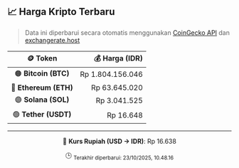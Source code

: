 

<!-- HARGA_KRIPTO -->
## 📈 Harga Kripto Terbaru

> Data ini diperbarui secara otomatis menggunakan [CoinGecko API](https://www.coingecko.com/) dan [exchangerate.host](https://exchangerate.host/)

<div align="center">

| 🪙 Token | 💰 Harga (IDR) |
|:------:|---------------:|
| 🟠 **Bitcoin (BTC)**   | Rp 1.804.156.046 |
| 🔵 **Ethereum (ETH)**  | Rp 63.645.020 |
| 🟣 **Solana (SOL)**    | Rp 3.041.525 |
| 🟢 **Tether (USDT)**   | Rp 16.648 |

---

💱 **Kurs Rupiah (USD → IDR)**: Rp 16.638

🕒 <sub>Terakhir diperbarui: 23/10/2025, 10.48.16</sub>

</div>
<!-- /HARGA_KRIPTO -->